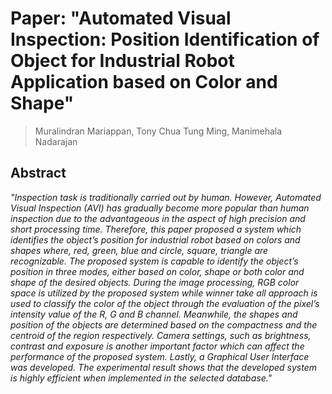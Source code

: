 # Paper: "Automated Visual Inspection: Position Identification of Object for Industrial Robot Application based on Color and Shape"
> Muralindran Mariappan, Tony Chua Tung Ming, Manimehala Nadarajan

## Abstract
*"Inspection task is traditionally carried out by
human. However, Automated Visual Inspection (AVI)
has gradually become more popular than human
inspection due to the advantageous in the aspect of high
precision and short processing time. Therefore, this paper
proposed a system which identifies the object’s position
for industrial robot based on colors and shapes where, red,
green, blue and circle, square, triangle are recognizable.
The proposed system is capable to identify the object’s
position in three modes, either based on color, shape or
both color and shape of the desired objects. During the
image processing, RGB color space is utilized by the
proposed system while winner take all approach is used
to classify the color of the object through the evaluation
of the pixel’s intensity value of the R, G and B channel.
Meanwhile, the shapes and position of the objects are
determined based on the compactness and the centroid of
the region respectively. Camera settings, such as
brightness, contrast and exposure is another important
factor which can affect the performance of the proposed
system. Lastly, a Graphical User Interface was developed.
The experimental result shows that the developed system
is highly efficient when implemented in the selected
database."*
